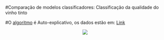 #Comparação de modelos classificadores: Classificação da qualidade do vinho tinto

#O [algoritmo](https://github.com/RenatoMaximiano/MPD_1_TrabalhoFinal/blob/main/Red_Wine_Quality.ipynb) é Auto-explicativo, os dados estão em: [Link](https://github.com/RenatoMaximiano/MPD_1_TrabalhoFinal/blob/main/Red_wine)


<p align="center">
 <img src="https://user-images.githubusercontent.com/84810481/188052468-dc207df0-544a-464c-89d1-92c17d80453f.png">
</p>
